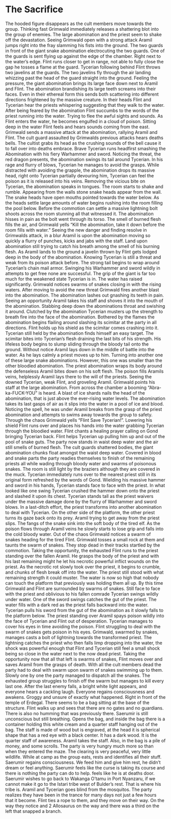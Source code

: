 # The Sacrifice
The hooded figure disappears as the cult members move towards the group. Thinking fast Grimwald immediately releases a shattering blot into the group of enemies. The large abomination and the priest seem to shake off the devastation. Seeing Grimwald open with a strong attack Aramil jumps right into the fray slamming his fists into the ground. The two guards in front of the giant snake abomination electrocuting the two guards. One of the guards is sent flying up against the edge of the chamber. Right next to the water’s edge. Flint runs closer to get in range, not able to fully close the gap he tosses a flame at the guard. Tycerian following behind Flint throws two javelins at the guards. The two javelins fly through the air landing whizzing past the head of the guard straight into the ground.
Feeling the pressure, the giant abomination brings its large face down next to Aramil and Flint. The abomination brandishing its large teeth screams into their faces. Even in their ethereal form this sends both scattering into different directions frightened by the massive creature. In their heads Flint and Tycerian hear the priests whispering suggesting that they walk to the water. After being feared by the abomination Flint succumbs to the words of the priest running into the water. Trying to flee the awful sights and sounds. 
As Flint enters the water, he becomes engulfed in a cloud of poison. Sitting deep in the water Flint feels and hears sounds coming from the east. Grimwald sends a massive attack at the abomination, rallying Aramil and Flint. The cult guard assaulted by Grimwalds previous attacks hears deaths bells. The cultist grabs its head as the crushing sounds of the bell cause it to fall over into deaths embrace.
Brave Tycerian runs headfirst smashing the Abomination with his fiery Warhammer and sword. Noticing the threat, the red dragon presents, the abomination swings its tail around Tycerian. In his rage and flurry of blows, Tycerian he manages to avoid the grasps. While distracted with avoiding the grapple, the abomination drops its massive head, right onto Tycerian partially devouring him, Tycerian can feel the poison as it is released into his veins. Removing the vicious bite on Tycerian, the abomination speaks in tongues. The room starts to shake and rumble. Appearing from the walls stone snake heads appear from the wall. The snake heads have open mouths pointed towards the water below. As the heads settle large amounts of water begins rushing into the room filling the pool below. 
Before the commotion can settle a massive lightning bolt shoots across the room stunning all that witnessed it. The abomination hisses in pain as the bolt went through its torso. The smell of burned flesh fills the air, and Grimwald yells “Kill the abomination, take it down before the room fills with water.” 
Seeing the new danger and finding resolve in Grimwalds attack, in a blur Aramil is upon the abomination moving so quickly a flurry of punches, kicks and jabs with the staff. Land upon abomination still trying to catch his breath among the smell of his burning flesh. As Aramil lands to the ground a javelin thrown by Flint gets lodged deep in the body of the abomination. Knowing Tycerian is still a threat and weak from its poison attack before. The strong tail begins to wrap around Tycerian’s chain mail armor. Swinging his Warhammer and sword wildly in attempts to get free none are successful. The grip of the giant is far too much for the weakened state Tycerian is in.
The water has raised significantly. Grimwald notices swarms of snakes closing in with the rising waters. After moving to avoid the new threat Grimwald fires another blast into the abomination. The abomination lashes out gnashing its teeth in pain. Seeing an opportunity Aramil takes his staff and shoves it into the mouth of the abomination. Stabbing deep down the abominations throat and swishing it around. Clutched by the abomination Tycerian musters up the strength to breath fire into the face of the abomination. Bothered by the flames the abomination begins flailing around slashing its scimitar at the party in all directions. Flint holds up his shield as the scimitar comes crashing into it. Tycerian still held by the abomination finds himself an easy target. The scimitar bites into Tycerian’s flesh draining the last bits of his strength. His lifeless body begins to slump sliding through the bloody tail onto the ground. 
Without notice Aramil lays down in the middle of battle into the water. As he lays calmly a priest moves up to him. Turning into another one of these large snake abominations. However, this one was smaller than the other bloodied abomination. The priest abomination wraps its body around the defenseless Aramil bites down on his soft flesh. The poison fills Aramils veins, helplessly Aramil lays there to the will of the priests.
Seeing the downed Tycerian, weak Flint, and groveling Aramil. Grimwald points his staff at the large abomination. From across the chamber a booming “Abra-ka-FUCK-YOU” is heard. A blast of ice shards nails the head of the abomination, that is just above the ever-rising water levels. The abomination takes its last gasps of air as it slips into the water in a pool of ice and blood. 
Noticing the spell, he was under Aramil breaks from the grasp of the priest abomination and attempts to swims away towards the group to safety. Through the chaos Grimwald yells “Flint Save Tycerian!”. Lowering his shield Flint runs over and places his hands into the water grabbing Tycerian through the bloodied water. Flint chants a healing prayer calling on Gond bringing Tycerian back. Flint helps Tycerian up pulling him up and out of the pool of snake guts. 
The party now stands in waist deep water and the air still smells of burned flesh. The cult guards shattered bodies, the giant abomination chunks float amongst the waist deep water. Covered in blood and snake parts the party readies themselves to finish of the remaining priests all while wading through bloody water and swarms of poisonous snakes. The room is still light by the braziers although they are covered in the muck.
Tycerian immediately runs over to the nearest priest still in its original form refreshed by the words of Gond. Wielding his massive hammer and sword in his hands, Tycerian stands face to face with the priest. In what looked like one swing Tycerian crushed the hammer down onto the priest and slashed it upon its chest. Tycerian stands tall as the priest waivers under the massive damage done by the flurry of Warhammer and sword blows. In a last-ditch effort, the priest transforms into another abomination to deal with Tycerian.
On the other side of the platform, the other priest turns its gaze back onto its prey. Aramil trying to get away from the priest slips. The fangs of the snake sink into the soft body of the tired elf. As the poison flows through Aramil veins he slowly starts to lose grip and falls into the cold bloody water.
Out of the chaos Grimwald notices a swarm of snakes heading for the tired Flint. Grimwald tosses a small rock at them and taunts the swarm of snakes. They stop dead in their tracks startled by the commotion. Taking the opportunity, the exhausted Flint runs to the priest standing over the fallen Aramil. He grasps the body of the priest and with his last remaining might he let his necrotic powerful inflict wounds on the priest. As the necrotic rot slowly took over the priest, it begins to crumble, and chunks of flesh break off into the water. The priest still stood with what remaining strength it could muster. 
The water is now so high that nobody can touch the platform that previously was holding them all up. By this time Grimwald and Flint are surrounded by swarms of snakes. Still face to face with the priest and oblivious to his fallen comrade Tycerian swings wildly under water. One of the sword swings catches the gut of the priest. The water fills with a dark red as the priest falls backward into the water. Tycerian pulls his sword from the gut of the abomination as it slowly falls to the platform below. 
The priest standing over Aramil spays poison wildly into the face of Tycerian and Flint out of desperation. Tycerian manages to cover his eyes in time avoiding the poison. Flint struggling to deal with the swarm of snakes gets poison in his eyes. 
Grimwald, swarmed by snakes, manages casts a bolt of lightning towards the transformed priest. The lightning catches the priest who then falls limp dropping into the water, the shock was powerful enough that Flint and Tycerian still feel a small shock being so close in the water next to the now dead priest. Taking the opportunity now that all that left is swarms of snakes, Flint moves over and saves Aramil from the grasps of death. 
With all the cult members dead the party had to deal with swarm upon swarm of snakes swimming up to them. Slowly one by one the party managed to dispatch all the snakes. The exhausted group struggles to finish off the swarm but manages to kill every last one. 
After the last enemy falls, a bright white light appears, and everyone hears a cackling laugh. Everyone regains consciousness and awakens. Groggy and unsure of exactly what happened.  Right in front of the temple of Erdegal. There seems to be a bag sitting at the base of the structure. 
Flint walks up and sees that there are no gates and no guardians. There is also no humming that was previously there. Saerumir is still unconscious but still breathing. Opens the bag, and inside the bag there is a container holding this white cream and a quarter staff hanging out of the bag. The staff is made of wood but is engraved, at the head it is spherical shape that has a red eye with a black center. It has a dark wood. It is the quarter staff of awareness. Aramil takes the staff. Also, in the bag is a pile of money, and some scrolls. The party is very hungry much more so than when they entered the maze. 
The clearing is very peaceful, very little wildlife. While at camp as the group eats, rests and identifies all their stuff. Saerumir regains consciousness. We feed him and give him rest, he didn’t dream or feel anything. Saerumir feels like the curse is taking its course and there is nothing the party can do to help. feels like he is at deaths door. Saerumir wishes to go back to Wakanga O’tamu in Port Nyanzaru, if we cannot make it go to the Istari tribe west of Bulder’s rest. That is where his tribe is. Aramil and Tycerian goes blind from the mosquitos. The party realizes they have been in the trance for many days not just a few hours that it become. Flint ties a rope to them, and they move on their way. On the way they notice and 2 Allosaurus on the way and there was a third on the left that snapped a branch.
